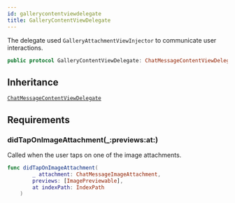 ```yaml
---
id: gallerycontentviewdelegate 
title: GalleryContentViewDelegate
--- 
```


The delegate used `GalleryAttachmentViewInjector` to communicate user interactions.

``` swift
public protocol GalleryContentViewDelegate: ChatMessageContentViewDelegate 
```

## Inheritance

[`ChatMessageContentViewDelegate`](../ChatMessage/ChatMessageContentViewDelegate)

## Requirements

### didTapOnImageAttachment(\_:​previews:​at:​)

Called when the user taps on one of the image attachments.

``` swift
func didTapOnImageAttachment(
        _ attachment: ChatMessageImageAttachment,
        previews: [ImagePreviewable],
        at indexPath: IndexPath
    )
```
